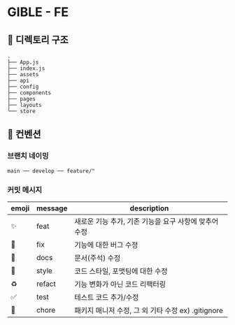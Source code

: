 # GIBLE - FE

## 📌 디렉토리 구조
```
.
├── App.js   
├── index.js
├── assets
├── api
├── config
├── components
├── pages
├── layouts
└── store
```

## 📌 컨벤션 

### 브랜치 네이밍 
```
main ── develop ── feature/"
```
### 커밋 메시지

| emoji | message | description |
| --- | --- | --- |
| :sparkles: | feat | 새로운 기능 추가, 기존 기능을 요구 사항에 맞추어 수정 |
| :bug: | fix | 기능에 대한 버그 수정 |
| :closed_book: | docs | 문서(주석) 수정 |
| :art: | style | 코드 스타일, 포맷팅에 대한 수정 |
| :recycle: | refact | 기능 변화가 아닌 코드 리팩터링 |
| :white_check_mark: | test | 테스트 코드 추가/수정 |
| :pushpin: | chore | 패키지 매니저 수정, 그 외 기타 수정 ex) .gitignore |